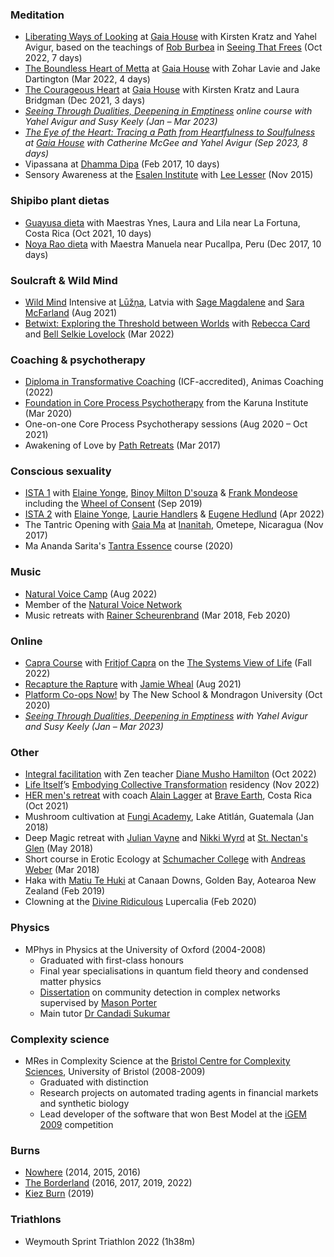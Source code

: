 ### Meditation

*   [Liberating Ways of Looking](https://gaiahouse.co.uk/programme-2022/liberating-ways-of-looking/) at [Gaia House](https://gaiahouse.co.uk/) with Kirsten Kratz and Yahel Avigur, based on the teachings of [Rob Burbea](https://tasshin.com/blog/rob-burbea-ordinary-guy-werewolf-eternal-wanderer/) in [Seeing That Frees](https://www.goodreads.com/book/show/25172403-seeing-that-frees) (Oct 2022, 7 days)
*   [The Boundless Heart of Metta](https://gaiahouse.co.uk/programme-2022/the-boundless-heart/) at [Gaia House](https://gaiahouse.co.uk/) with Zohar Lavie and Jake Dartington (Mar 2022, 4 days)
*   [The Courageous Heart](https://gaiahouse.co.uk/programme-2021/the-courageous-heart/) at [Gaia House](https://gaiahouse.co.uk/) with Kirsten Kratz and Laura Bridgman (Dec 2021, 3 days)
*   *[Seeing Through Dualities, Deepening in Emptiness](https://dharmacourse.org/seeing-through-dualities-deepening-in-emptiness/) online course with Yahel Avigur and Susy Keely (Jan – Mar 2023)*
*   *[The Eye of the Heart: Tracing a Path from Heartfulness to Soulfulness](https://gaiahouse.co.uk/programme-2023/the-eye-of-the-heart/) at [Gaia House](https://gaiahouse.co.uk/) with Catherine McGee and Yahel Avigur (Sep 2023, 8 days)*
*   Vipassana at [Dhamma Dipa](https://www.dipa.dhamma.org/) (Feb 2017, 10 days)
*   Sensory Awareness at the [Esalen Institute](https://www.esalen.org/) with [Lee Lesser](http://www.returntooursenses.com/) (Nov 2015)

### Shipibo plant dietas

*   [Guayusa dieta](https://niweraoxobo.com/project/schedule) with Maestras Ynes, Laura and Lila near La Fortuna, Costa Rica (Oct 2021, 10 days)
*   [Noya Rao dieta](https://medium.com/@stephenreid321/dieta-with-noya-rao-part-1-welcome-to-the-jungle-23bdefec1dad) with Maestra Manuela near Pucallpa, Peru (Dec 2017, 10 days)

### Soulcraft & Wild Mind

* [Wild Mind](https://www.goodreads.com/en/book/show/16000440) Intensive at [Lūžņa](https://www.soulcraft.eu/about), Latvia with [Sage Magdalene](https://sagemagdalene.com/) and [Sara McFarland](https://www.saramcfarland.com/) (Aug 2021)
* [Betwixt: Exploring the Threshold between Worlds](https://naturewisdom.life/event/betwixt-exploring-the-threshold-between-worlds/) with [Rebecca Card](http://naturewisdom.life/) and [Bell Selkie Lovelock](https://www.bellselkie.co.uk/) (Mar 2022)

### Coaching & psychotherapy

*   [Diploma in Transformative Coaching](https://www.animascoaching.com/coach-training-course/) (ICF-accredited), Animas Coaching (2022)
*   [Foundation in Core Process Psychotherapy](https://www.karunadartmoor.co.uk/introduction-to-core-process-psychotherapy) from the Karuna Institute (Mar 2020)
*   One-on-one Core Process Psychotherapy sessions (Aug 2020 – Oct 2021)
*   Awakening of Love by [Path Retreats](http://pathretreats.com) (Mar 2017)

### Conscious sexuality

*   [ISTA 1](https://ista.life/) with [Elaine Yonge](https://www.thetantricshaman.com/), [Binoy Milton D'souza](https://lovemovementevolution.com/) & [Frank Mondeose](https://frankmondeose.com/) including the [Wheel of Consent](https://wheelofconsentbook.com/) (Sep 2019)
*   [ISTA 2](https://ista.life/events/county-louth-ireland-ista-level-2-apr-2022) with [Elaine Yonge](https://www.thetantricshaman.com/), [Laurie Handlers](https://www.lauriehandlers.com) & [Eugene Hedlund](https://ista.life/profile/eugene-hedlund) (Apr 2022)
*   The Tantric Opening with [Gaia Ma](https://gaiagasm.com/) at [Inanitah](https://www.inanitah.com/), Ometepe, Nicaragua (Nov 2017)
*   Ma Ananda Sarita's [Tantra Essence](https://www.tantra-garden.com/the-master-lover/) course (2020)

### Music

* [Natural Voice Camp](https://www.unicornvillagecamps.co.uk/natural-voice-camp) (Aug 2022)
* Member of the [Natural Voice Network](https://naturalvoice.net/)
* Music retreats with [Rainer Scheurenbrand](https://open.spotify.com/artist/2ZQinGoK9FA6ohO68q65A5) (Mar 2018, Feb 2020)

### Online

*   [Capra Course](https://www.capracourse.net/) with [Fritjof Capra](https://www.fritjofcapra.net/) on the [The Systems View of Life](https://www.goodreads.com/en/book/show/18554985) (Fall 2022)
*   [Recapture the Rapture](https://www.flowgenomeproject.com/future-proof-your-life) with [Jamie Wheal](https://www.flowgenomeproject.com/our-story) (Aug 2021)
*   [Platform Co-ops Now!](https://platform.coop/blog/platform-co-ops-now-2nd-edition/) by The New School & Mondragon University (Oct 2020)
*   *[Seeing Through Dualities, Deepening in Emptiness](https://dharmacourse.org/seeing-through-dualities-deepening-in-emptiness/) with Yahel Avigur and Susy Keely (Jan – Mar 2023)*

### Other

*   [Integral facilitation](https://www.dianemushohamilton.com/event/active-and-receptive-skills/) with Zen teacher [Diane Musho Hamilton](https://www.dianemushohamilton.com/) (Oct 2022)
*   [Life Itself](https://lifeitself.us/)’s [Embodying Collective Transformation](https://lifeitself.us/embodying-collective-transformation/) residency (Nov 2022)
*   [HER men's retreat](https://www.braveearth.com/experiences/her20-dp5h6) with coach [Alain Lagger](http://www.alainlagger.com/bio-2) at [Brave Earth](https://www.braveearth.com/), Costa Rica (Oct 2021)
*   Mushroom cultivation at [Fungi Academy](http://fungiacademy.com/), Lake Atitlán, Guatemala (Jan 2018)
*   Deep Magic retreat with [Julian Vayne](https://theblogofbaphomet.com/) and [Nikki Wyrd](https://twitter.com/nikkiwyrd) at [St. Nectan's Glen](https://www.st-nectansglen.co.uk/) (May 2018)
*   Short course in Erotic Ecology at [Schumacher College](https://schumachercollege.org.uk) with [Andreas Weber](https://en.wikipedia.org/wiki/Andreas_Weber_(writer)) (Mar 2018)
*   Haka with [Matiu Te Huki](https://rainbowwarrior.nz/) at Canaan Downs, Golden Bay, Aotearoa New Zealand (Feb 2019)
*   Clowning at the [Divine Ridiculous](https://www.facebook.com/groups/divine.ridiculous/) Lupercalia (Feb 2020)

### Physics

*   MPhys in Physics at the University of Oxford (2004-2008)
    *   Graduated with first-class honours
    *   Final year specialisations in quantum field theory and condensed matter physics
    *   [Dissertation](https://stephenreid.net/reid_report_final.pdf) on community detection in complex networks supervised by [Mason Porter](https://en.wikipedia.org/wiki/Mason_Porter)
    *   Main tutor [Dr Candadi Sukumar](https://www.wadham.ox.ac.uk/people/emeritus-fellows/s/candadi-sukumar)

### Complexity science

*   MRes in Complexity Science at the [Bristol Centre for Complexity Sciences](http://www.bristol.ac.uk/bccs/), University of Bristol (2008-2009)
    *   Graduated with distinction
    *   Research projects on automated trading agents in financial markets and synthetic biology
    *   Lead developer of the software that won Best Model at the [iGEM 2009](https://igem.org/Results?year=2009) competition
    

### Burns

*   [Nowhere](http://goingnowhere.org) (2014, 2015, 2016)
*   [The Borderland](http://theborderland.se) (2016, 2017, 2019, 2022)
*   [Kiez Burn](https://kiezburn.org/) (2019)

### Triathlons

* Weymouth Sprint Triathlon 2022 (1h38m)
